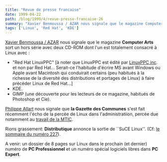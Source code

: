 ```yaml
---
title: "Revue de presse francaise"
date: 1999-04-22
path: /blog/1999/4/revue-presse-francaise-26
summary: "Xavier Benmoussa / AZAR nous signale que le magazine Computer Arts sort un hors série avec deux CD-ROM dont l'un est totalement consacré à Linux avec : \"Red Hat LinuxPPC\" [à noter que LinuxPPC est édité par LinuxPPC inc."
tags: ['Linux', 'Red Hat', 'KDE']
---
```


<P><A HREF="mailto:azar@wanadoo.fr">Xavier Benmoussa / AZAR</A> nous signale
que le magazine <B>Computer Arts</B> sort un hors série avec deux CD-ROM
dont l'un est totalement consacré à Linux avec :</P>

<UL>

<LI>"Red Hat LinuxPPC" [à noter que LinuxPPC est édité par <A HREF="http://www.linuxppc.com/">LinuxPPC inc</A>.  et non par Red
Hat... Serait-ce l'habitude d'écrire MS avant Windows ou Apple avant
Macintosh qui conduirait certains (peu habitués à la richesse de la
diversité des distributions et portages de Linux) à faire précéder Linux
de Red Hat...]
<LI>KDE.
<LI>GIMP (une découverte pour les lecteurs de ce magazine, habitués de
Photoshop et Cie).
</UL>

<P><A HREF="mailto:pallart@nordnet.fr">Philippe Allart</A>
nous signale que <B>la Gazette des Communes</B> s'est fait récemment
l'écho de la percée de Linux dans l'administratiion,
percée due notamment au
<A HREF="http://www.mtic.pm.gouv.fr/linux/faq_oslibres.htm">travail de la
MTIC</A>.</P>

<P>Rions grassement: <B>Distributique</B>
annonce la sortie de ``SuCE Linux''. (Cf: <A HREF="http://www.distributique.fr/distrib/hebdo/227/index.html">le
sommaire du numéro 227</A>).</P>

<P>A venir: un dossier de 8 pages sur Linux dans le prochain (et dernier)
numéro de <B>PC Professionnel</B> et un numéro spécial logiciels libres
dans <B>PC Expert</B>.</P>


